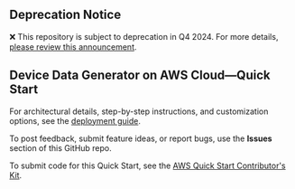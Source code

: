 ## Deprecation Notice

:x: This repository is subject to deprecation in Q4 2024. For more details, [please review this announcement](https://github.com/aws-ia/.announcements/issues/1). 


## Device Data Generator on AWS Cloud—Quick Start

For architectural details, step-by-step instructions, and customization options, see the [deployment guide](https://aws-quickstart.github.io/quickstart-aws-utility-meter-data-generator/).

To post feedback, submit feature ideas, or report bugs, use the **Issues** section of this GitHub repo.

To submit code for this Quick Start, see the [AWS Quick Start Contributor's Kit](https://aws-quickstart.github.io/).
